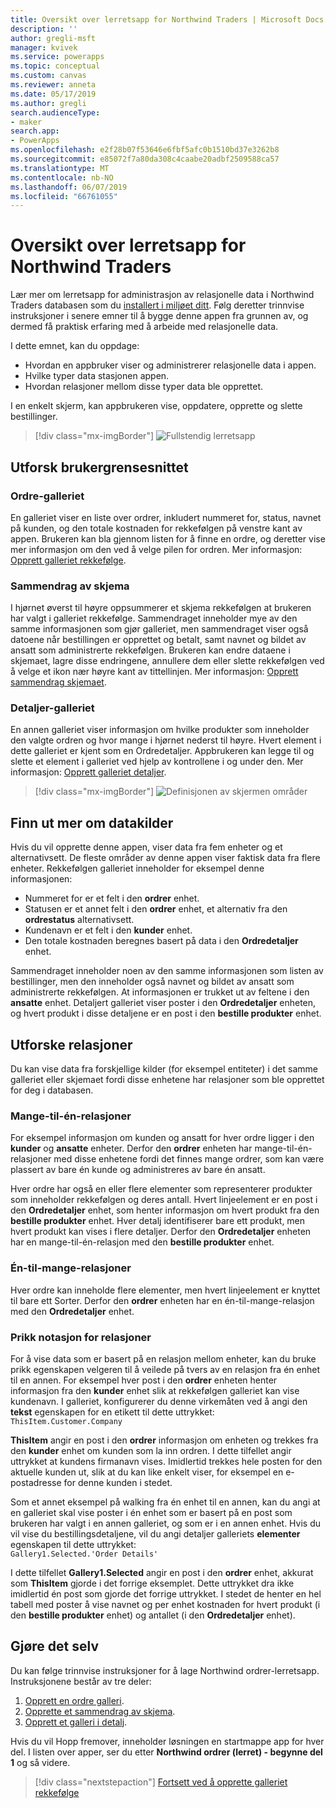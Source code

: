 ```yaml
---
title: Oversikt over lerretsapp for Northwind Traders | Microsoft Docs
description: ''
author: gregli-msft
manager: kvivek
ms.service: powerapps
ms.topic: conceptual
ms.custom: canvas
ms.reviewer: anneta
ms.date: 05/17/2019
ms.author: gregli
search.audienceType:
- maker
search.app:
- PowerApps
ms.openlocfilehash: e2f28b07f53646e6fbf5afc0b1510bd37e3262b8
ms.sourcegitcommit: e85072f7a80da308c4caabe20adbf2509588ca57
ms.translationtype: MT
ms.contentlocale: nb-NO
ms.lasthandoff: 06/07/2019
ms.locfileid: "66761055"
---
```

# <a name="overview-of-the-canvas-app-for-northwind-traders"></a>Oversikt over lerretsapp for Northwind Traders

Lær mer om lerretsapp for administrasjon av relasjonelle data i Northwind Traders databasen som du [installert i miljøet ditt](northwind-install.md). Følg deretter trinnvise instruksjoner i senere emner til å bygge denne appen fra grunnen av, og dermed få praktisk erfaring med å arbeide med relasjonelle data.

I dette emnet, kan du oppdage:

- Hvordan en appbruker viser og administrerer relasjonelle data i appen.
- Hvilke typer data stasjonen appen.
- Hvordan relasjoner mellom disse typer data ble opprettet.

I en enkelt skjerm, kan appbrukeren vise, oppdatere, opprette og slette bestillinger.

> [!div class="mx-imgBorder"]
> ![Fullstendig lerretsapp](media/northwind-orders-canvas-part1/orders-finished.png)

## <a name="explore-the-user-interface"></a>Utforsk brukergrensesnittet

### <a name="order-gallery"></a>Ordre-galleriet

En galleriet viser en liste over ordrer, inkludert nummeret for, status, navnet på kunden, og den totale kostnaden for rekkefølgen på venstre kant av appen. Brukeren kan bla gjennom listen for å finne en ordre, og deretter vise mer informasjon om den ved å velge pilen for ordren. Mer informasjon: [Opprett galleriet rekkefølge](northwind-orders-canvas-part1.md).

### <a name="summary-form"></a>Sammendrag av skjema

I hjørnet øverst til høyre oppsummerer et skjema rekkefølgen at brukeren har valgt i galleriet rekkefølge. Sammendraget inneholder mye av den samme informasjonen som gjør galleriet, men sammendraget viser også datoene når bestillingen er opprettet og betalt, samt navnet og bildet av ansatt som administrerte rekkefølgen. Brukeren kan endre dataene i skjemaet, lagre disse endringene, annullere dem eller slette rekkefølgen ved å velge et ikon nær høyre kant av tittellinjen. Mer informasjon: [Opprett sammendrag skjemaet](northwind-orders-canvas-part2.md).

### <a name="detail-gallery"></a>Detaljer-galleriet

En annen galleriet viser informasjon om hvilke produkter som inneholder den valgte ordren og hvor mange i hjørnet nederst til høyre. Hvert element i dette galleriet er kjent som en Ordredetaljer. Appbrukeren kan legge til og slette et element i galleriet ved hjelp av kontrollene i og under den. Mer informasjon: [Opprett galleriet detaljer](northwind-orders-canvas-part3.md).

> [!div class="mx-imgBorder"]
> ![Definisjonen av skjermen områder](media/northwind-orders-canvas-part1/orders-parts.png)

## <a name="explore-the-data-sources"></a>Finn ut mer om datakilder

Hvis du vil opprette denne appen, viser data fra fem enheter og et alternativsett. De fleste områder av denne appen viser faktisk data fra flere enheter. Rekkefølgen galleriet inneholder for eksempel denne informasjonen:

- Nummeret for er et felt i den **ordrer** enhet.
- Statusen er et annet felt i den **ordrer** enhet, et alternativ fra den **ordrestatus** alternativsett.
- Kundenavn er et felt i den **kunder** enhet.
- Den totale kostnaden beregnes basert på data i den **Ordredetaljer** enhet.

Sammendraget inneholder noen av den samme informasjonen som listen av bestillinger, men den inneholder også navnet og bildet av ansatt som administrerte rekkefølgen. At informasjonen er trukket ut av feltene i den **ansatte** enhet. Detaljert galleriet viser poster i den **Ordredetaljer** enheten, og hvert produkt i disse detaljene er en post i den **bestille produkter** enhet.

## <a name="explore-the-relationships"></a>Utforske relasjoner

Du kan vise data fra forskjellige kilder (for eksempel entiteter) i det samme galleriet eller skjemaet fordi disse enhetene har relasjoner som ble opprettet for deg i databasen.

### <a name="many-to-one-relationships"></a>Mange-til-én-relasjoner

For eksempel informasjon om kunden og ansatt for hver ordre ligger i den **kunder** og **ansatte** enheter. Derfor den **ordrer** enheten har mange-til-én-relasjoner med disse enhetene fordi det finnes mange ordrer, som kan være plassert av bare én kunde og administreres av bare én ansatt.

Hver ordre har også en eller flere elementer som representerer produkter som inneholder rekkefølgen og deres antall. Hvert linjeelement er en post i den **Ordredetaljer** enhet, som henter informasjon om hvert produkt fra den **bestille produkter** enhet. Hver detalj identifiserer bare ett produkt, men hvert produkt kan vises i flere detaljer. Derfor den **Ordredetaljer** enheten har en mange-til-én-relasjon med den **bestille produkter** enhet.

### <a name="one-to-many-relationships"></a>Én-til-mange-relasjoner

Hver ordre kan inneholde flere elementer, men hvert linjeelement er knyttet til bare ett Sorter. Derfor den **ordrer** enheten har en én-til-mange-relasjon med den **Ordredetaljer** enhet.

### <a name="dot-notation-for-relationships"></a>Prikk notasjon for relasjoner 

For å vise data som er basert på en relasjon mellom enheter, kan du bruke prikk egenskapen velgeren til å veilede på tvers av en relasjon fra én enhet til en annen.  For eksempel hver post i den **ordrer** enheten henter informasjon fra den **kunder** enhet slik at rekkefølgen galleriet kan vise kundenavn. I galleriet, konfigurerer du denne virkemåten ved å angi den **tekst** egenskapen for en etikett til dette uttrykket:<br>`ThisItem.Customer.Company`

**ThisItem** angir en post i den **ordrer** informasjon om enheten og trekkes fra den **kunder** enhet om kunden som la inn ordren. I dette tilfellet angir uttrykket at kundens firmanavn vises. Imidlertid trekkes hele posten for den aktuelle kunden ut, slik at du kan like enkelt viser, for eksempel en e-postadresse for denne kunden i stedet.

Som et annet eksempel på walking fra én enhet til en annen, kan du angi at en galleriet skal vise poster i én enhet som er basert på en post som brukeren har valgt i en annen galleriet, og som er i en annen enhet. Hvis du vil vise du bestillingsdetaljene, vil du angi detaljer galleriets **elementer** egenskapen til dette uttrykket:<br>`Gallery1.Selected.'Order Details'`

I dette tilfellet **Gallery1.Selected** angir en post i den **ordrer** enhet, akkurat som **ThisItem** gjorde i det forrige eksemplet. Dette uttrykket dra ikke imidlertid én post som gjorde det forrige uttrykket. I stedet de henter en hel tabell med poster å vise navnet og per enhet kostnaden for hvert produkt (i den **bestille produkter** enhet) og antallet (i den **Ordredetaljer** enhet).

## <a name="do-it-yourself"></a>Gjøre det selv

Du kan følge trinnvise instruksjoner for å lage Northwind ordrer-lerretsapp.  Instruksjonene består av tre deler:

1. [Opprett en ordre galleri](northwind-orders-canvas-part1.md).
1. [Opprette et sammendrag av skjema](northwind-orders-canvas-part2.md).
1. [Opprett et galleri i detalj](northwind-orders-canvas-part3.md).

Hvis du vil Hopp fremover, inneholder løsningen en startmappe app for hver del.  I listen over apper, ser du etter **Northwind ordrer (lerret) - begynne del 1** og så videre.

> [!div class="nextstepaction"]
> [Fortsett ved å opprette galleriet rekkefølge](northwind-orders-canvas-part1.md)
